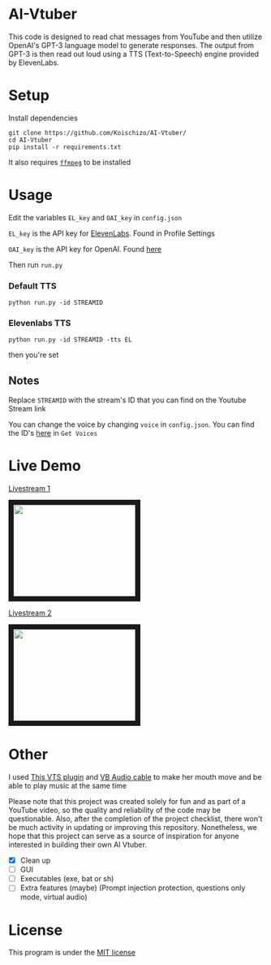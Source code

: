 # AI-Vtuber
This code is designed to read chat messages from YouTube and then utilize OpenAI's GPT-3 language model to generate responses. The output from GPT-3 is then read out loud using a TTS (Text-to-Speech) engine provided by ElevenLabs.



# Setup
Install dependencies
```
git clone https://github.com/Koischizo/AI-Vtuber/
cd AI-Vtuber
pip install -r requirements.txt
```
It also requires [`ffmpeg`](https://ffmpeg.org/) to be installed

# Usage

Edit the variables `EL_key` and `OAI_key` in `config.json`

`EL_key` is the API key for [ElevenLabs](https://beta.elevenlabs.io/). Found in Profile Settings

`OAI_key` is the API key for OpenAI. Found [here](https://platform.openai.com/account/api-keys)

Then run `run.py`

### Default TTS
```
python run.py -id STREAMID 
```
### Elevenlabs TTS
```
python run.py -id STREAMID -tts EL 
```
then you're set
## Notes
Replace `STREAMID` with the stream's ID that you can find on the Youtube Stream link

You can change the voice by changing `voice` in `config.json`. You can find the ID's [here](https://api.elevenlabs.io/docs) in `Get Voices`



# Live Demo
[Livestream 1](https://www.youtube.com/watch?v=rSrkpsWZjyg)

<a href="http://www.youtube.com/watch?feature=player_embedded&v=rSrkpsWZjyg
" target="_blank"><img src="http://img.youtube.com/vi/rSrkpsWZjyg/0.jpg" 
alt="" width="240" height="180" border="10" /></a>

[Livestream 2](https://www.youtube.com/watch?v=GB4eJUxxNY4)

<a href="http://www.youtube.com/watch?feature=player_embedded&v=GB4eJUxxNY4
" target="_blank"><img src="http://img.youtube.com/vi/GB4eJUxxNY4/0.jpg" 
alt="" width="240" height="180" border="10" /></a>

# Other
I used [This VTS plugin](https://lualucky.itch.io/vts-desktop-audio-plugin) and [VB Audio cable](https://vb-audio.com/Cable/) to make her mouth move and be able to play music at the same time

Please note that this project was created solely for fun and as part of a YouTube video, so the quality and reliability of the code may be questionable. Also, after the completion of the project checklist, there won't be much activity in updating or improving this repository. Nonetheless, we hope that this project can serve as a source of inspiration for anyone interested in building their own AI Vtuber.

- [x] Clean up
- [ ] GUI
- [ ] Executables (exe, bat or sh)
- [ ] Extra features (maybe) (Prompt injection protection, questions only mode, virtual audio)

# License
This program is under the [MIT license](/LICENSE) 

